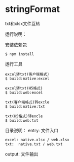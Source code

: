 # stringFormat
txt和xlsx文件互转

运行说明：

安装依赖包

    $ npm install

运行工具
    
    excel转txt(客户端格式)
    $ build:native:excel
    
    excel转txt(H5格式)
    $ build:web:excel

    txt(客户端格式)转excle
    $ build:native:txt

    txt(H5格式)转excle
    $ build:web:txt

目录说明：
entry: 文件入口

    excel: native.xlsx / web.xlsx
    txt:  native.txt / web.txt

output: 文件输出
        